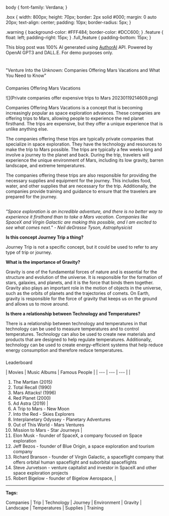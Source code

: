 


 body {
 font-family: Verdana; 
 }

 .box {
 width: 800px;
 height: 70px;
 border: 2px solid #000;
 margin: 0 auto 20px;
 text-align: center;
 padding: 10px;
 border-radius: 5px;
 }

 .warning {
 background-color: #FFF484;
 border-color: #DCC600;
 }
 .feature {
 float: left;
 padding-right: 15px;
 }
 .full\_feature {
 padding-bottom: 15px;
 }
 



 This blog post was 100% AI generated using <a href="https://www.authorai.org/">AuthorAI</a> API. 
 Powered by OpenAI GPT3 and DALL.E. For demo purposes only.
 
# 
 "Venture Into the Unknown: Companies Offering Mars Vacations and What You Need to Know"


### 
 Companies Offering Mars Vacations



![](Private companies offer expensive trips to Mars 20230119214609.png)


 Companies Offering Mars Vacations is a concept that is becoming increasingly popular as space exploration advances. These companies are offering trips to Mars, allowing people to experience the red planet firsthand. The trips are expensive, but they offer a unique experience that is unlike anything else.

The companies offering these trips are typically private companies that specialize in space exploration. They have the technology and resources to make the trip to Mars possible. The trips are typically a few weeks long and involve a journey to the planet and back. During the trip, travelers will experience the unique environment of Mars, including its low gravity, barren landscape, and extreme temperatures.

The companies offering these trips are also responsible for providing the necessary supplies and equipment for the journey. This includes food, water, and other supplies that are necessary for the trip. Additionally, the companies provide training and guidance to ensure that the travelers are prepared for the journey.
 


  


## 
*"Space exploration is an incredible adventure, and there is no better way to experience it firsthand than to take a Mars vacation. Companies like SpaceX and Virgin Galactic are making this possible, and I am excited to see what comes next." - Neil deGrasse Tyson, Astrophysicist*



  


**Is this concept Journey Trip a thing?** 

 Journey Trip is not a specific concept, but it could be used to refer to any type of trip or journey.
 


**What is the importance of Gravity?** 

 Gravity is one of the fundamental forces of nature and is essential for the structure and evolution of the universe. It is responsible for the formation of stars, galaxies, and planets, and it is the force that binds them together. Gravity also plays an important role in the motion of objects in the universe, such as the orbits of planets and the trajectories of comets. On Earth, gravity is responsible for the force of gravity that keeps us on the ground and allows us to move around.
 


**Is there a relationship between Technology and Temperatures?** 

 There is a relationship between technology and temperatures in that technology can be used to measure temperatures and to control temperatures. Technology can also be used to create new materials and products that are designed to help regulate temperatures. Additionally, technology can be used to create energy-efficient systems that help reduce energy consumption and therefore reduce temperatures.
 




### 
 Leaderboard




| 
 Movies
  | 
 Music Albums
  | 
 Famous People
  |
| --- | --- | --- |
| 
 1. The Martian (2015)
2. Total Recall (1990)
3. Mars Attacks! (1996)
4. Red Planet (2000)
5. Ad Astra (2019)
  | 
 1. A Trip to Mars - New Moon 
2. Into the Red - Skies Explorers 
3. Interplanetary Odyssey - Planetary Adventures 
4. Out of This World - Mars Ventures 
5. Mission to Mars - Star Journeys
  | 
 1. Elon Musk - founder of SpaceX, a company focused on Space exploration 
2. Jeff Bezos - founder of Blue Origin, a space exploration and tourism company 
3. Richard Branson - founder of Virgin Galactic, a spaceflight company that offers orbital human spaceflight and suborbital spaceflights
4. Steve Jurvetson - venture capitalist and investor in SpaceX and other space exploration projects
5. Robert Bigelow - founder of Bigelow Aerospace,
  |





---



**Tags:** 

 Companies | Trip | Technology | Journey | Environment | Gravity | Landscape | Temperatures | Supplies | Training
 


